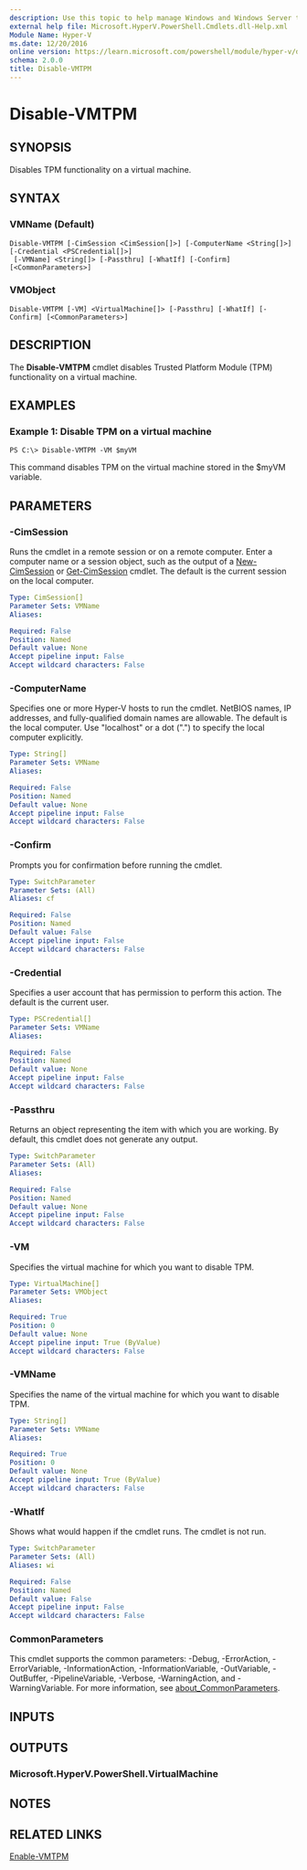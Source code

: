 ```yaml
---
description: Use this topic to help manage Windows and Windows Server technologies with Windows PowerShell.
external help file: Microsoft.HyperV.PowerShell.Cmdlets.dll-Help.xml
Module Name: Hyper-V
ms.date: 12/20/2016
online version: https://learn.microsoft.com/powershell/module/hyper-v/disable-vmtpm?view=windowsserver2019-ps&wt.mc_id=ps-gethelp
schema: 2.0.0
title: Disable-VMTPM
---
```


# Disable-VMTPM

## SYNOPSIS
Disables TPM functionality on a virtual machine.

## SYNTAX

### VMName (Default)
```
Disable-VMTPM [-CimSession <CimSession[]>] [-ComputerName <String[]>] [-Credential <PSCredential[]>]
 [-VMName] <String[]> [-Passthru] [-WhatIf] [-Confirm] [<CommonParameters>]
```

### VMObject
```
Disable-VMTPM [-VM] <VirtualMachine[]> [-Passthru] [-WhatIf] [-Confirm] [<CommonParameters>]
```

## DESCRIPTION
The **Disable-VMTPM** cmdlet disables Trusted Platform Module (TPM) functionality on a virtual machine.

## EXAMPLES

### Example 1: Disable TPM on a virtual machine
```
PS C:\> Disable-VMTPM -VM $myVM
```

This command disables TPM on the virtual machine stored in the $myVM variable.

## PARAMETERS

### -CimSession
Runs the cmdlet in a remote session or on a remote computer.
Enter a computer name or a session object, such as the output of a [New-CimSession](https://go.microsoft.com/fwlink/p/?LinkId=227967) or [Get-CimSession](https://go.microsoft.com/fwlink/p/?LinkId=227966) cmdlet.
The default is the current session on the local computer.

```yaml
Type: CimSession[]
Parameter Sets: VMName
Aliases: 

Required: False
Position: Named
Default value: None
Accept pipeline input: False
Accept wildcard characters: False
```

### -ComputerName
Specifies one or more Hyper-V hosts to run the cmdlet.
NetBIOS names, IP addresses, and fully-qualified domain names are allowable.
The default is the local computer.
Use "localhost" or a dot (".") to specify the local computer explicitly.

```yaml
Type: String[]
Parameter Sets: VMName
Aliases: 

Required: False
Position: Named
Default value: None
Accept pipeline input: False
Accept wildcard characters: False
```

### -Confirm
Prompts you for confirmation before running the cmdlet.

```yaml
Type: SwitchParameter
Parameter Sets: (All)
Aliases: cf

Required: False
Position: Named
Default value: False
Accept pipeline input: False
Accept wildcard characters: False
```

### -Credential
Specifies a user account that has permission to perform this action.
The default is the current user.

```yaml
Type: PSCredential[]
Parameter Sets: VMName
Aliases: 

Required: False
Position: Named
Default value: None
Accept pipeline input: False
Accept wildcard characters: False
```

### -Passthru
Returns an object representing the item with which you are working.
By default, this cmdlet does not generate any output.

```yaml
Type: SwitchParameter
Parameter Sets: (All)
Aliases: 

Required: False
Position: Named
Default value: None
Accept pipeline input: False
Accept wildcard characters: False
```

### -VM
Specifies the virtual machine for which you want to disable TPM.

```yaml
Type: VirtualMachine[]
Parameter Sets: VMObject
Aliases: 

Required: True
Position: 0
Default value: None
Accept pipeline input: True (ByValue)
Accept wildcard characters: False
```

### -VMName
Specifies the name of the virtual machine for which you want to disable TPM.

```yaml
Type: String[]
Parameter Sets: VMName
Aliases: 

Required: True
Position: 0
Default value: None
Accept pipeline input: True (ByValue)
Accept wildcard characters: False
```

### -WhatIf
Shows what would happen if the cmdlet runs.
The cmdlet is not run.

```yaml
Type: SwitchParameter
Parameter Sets: (All)
Aliases: wi

Required: False
Position: Named
Default value: False
Accept pipeline input: False
Accept wildcard characters: False
```

### CommonParameters
This cmdlet supports the common parameters: -Debug, -ErrorAction, -ErrorVariable, -InformationAction, -InformationVariable, -OutVariable, -OutBuffer, -PipelineVariable, -Verbose, -WarningAction, and -WarningVariable. For more information, see [about_CommonParameters](https://go.microsoft.com/fwlink/?LinkID=113216).

## INPUTS

## OUTPUTS

### Microsoft.HyperV.PowerShell.VirtualMachine

## NOTES

## RELATED LINKS

[Enable-VMTPM](./Enable-VMTPM.md)

